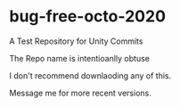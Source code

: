 # bug-free-octo-2020
 A Test Repository for Unity Commits
 
 The Repo name is intentioanlly obtuse
 
 I don't recommend downlaoding any of this.
 
 Message me for more recent versions.
